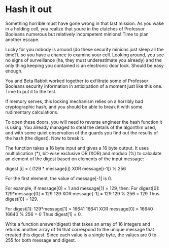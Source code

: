 # Hash it out

Something horrible must have gone wrong in that last mission. As you wake in a holding cell, you realize that youre in the clutches of Professor Booleans numerous but relatively incompetent minions! Time to plan another escape.

Lucky for you nobody is around (do these security minions just sleep all the time?), so you have a chance to examine your cell. Looking around, you see no signs of surveillance (ha, they must underestimate you already) and the only thing keeping you contained is an electronic door lock. Should be easy enough.

You and Beta Rabbit worked together to exfiltrate some of Professor Booleans security information in anticipation of a moment just like this one. Time to put it to the test.

If memory serves, this locking mechanism relies on a horribly bad cryptographic hash, and you should be able to break it with some rudimentary calculations.

To open these doors, you will need to reverse engineer the hash function it is using. You already managed to steal the details of the algorithm used, and with some quiet observation of the guards you find out the results of the hash (the digest). Now to break it.

The function takes a 16 byte input and gives a 16 byte output. It uses multiplication (*), bit-wise exclusive OR (XOR) and modulo (%) to calculate an element of the digest based on elements of the input message: 

digest [i] = ( (129 * message[i]) XOR message[i-1]) % 256

For the first element, the value of message[-1] is 0.

For example, if message[0] = 1 and message[1] = 129, then:
For digest[0]:
129*message[0] = 129
129 XOR message[-1] = 129
129 % 256 = 129
Thus digest[0] = 129.

For digest[1]:
129*message[1] = 16641
16641 XOR  message[0] = 16640
16640 % 256 = 0
Thus digest[1] = 0.

Write a function answer(digest) that takes an array of 16 integers and returns another array of 16 that correspond to the unique message that created this digest. Since each value is a single byte, the values are 0 to 255 for both message and digest.
